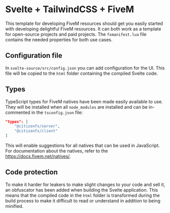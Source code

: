 # Svelte + TailwindCSS + FiveM

This template for developing FiveM resources should get you easily started with developing delightful FiveM resources. It can both work as a template for open-source projects and paid projects. The `fxmanifest.lua` file contains the needed properties for both use cases.

## Configuration file

In `svelte-source/src/config.json` you can add configuration for the UI. This file will be copied to the `html` folder containing the compiled Svelte code.

## Types

TypeScript types for FiveM natives have been made easily available to use. They will be installed when all `node_modules` are installed and can be in-commented in the `tsconfig.json` file:

```json
"types": [
    "@citizenfx/server", 
    "@citizenfx/client"
]
```

This will enable suggestions for all natives that can be used in JavaScript. For documentation about the natives, refer to the https://docs.fivem.net/natives/.

## Code protection

To make it harder for leakers to make slight changes to your code and sell it, an obfuscator has been added when building the Svelte application. This means that the compiled code in the `html` folder is transformed during the build process to make it difficult to read or understand in addition to being minified.
